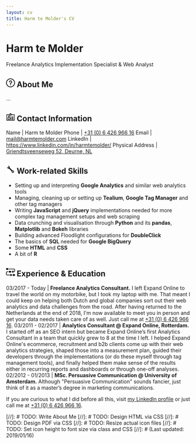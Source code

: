 ```yaml
---
layout: cv
title: Harm te Molder's CV
---
```

# Harm te Molder
Freelance Analytics Implementation Specialist & Web Analyst

## <img src="images/about-me.png" alt="about me icon" title="About Me" height="24" /> About Me

...

## <img src="images/contact-information.png" alt="contact information icon" title="Contact Information" height="24" /> Contact Information

Name | Harm te Molder
Phone | [+31 (0) 6 426 966 16](tel:+31642696616 "Harm's Phone Number")
Email | [mail@harmtemolder.com](mailto:mail@harmtemolder.com "Harm's Email Address")
LinkedIn | <https://www.linkedin.com/in/harmtemolder/>
Physical Address | [Griendtsveenseweg 52, Deurne, NL](https://www.google.com/maps?q=Griendtsveenseweg+52,+Deurne,+NL "Harm's Physical Address")

## <img src="images/work-related-skills.png" alt="work-related skills icon" title="Work-related Skills" height="24" /> Work-related Skills

* Setting up and interpreting **Google Analytics** and similar web analytics tools
* Managing, cleaning up or setting up **Tealium**, **Google Tag Manager** and other tag managers
* Writing **JavaScript** and **jQuery** implementations needed for more complex tag management setups and web scraping
* Data crunching and visualisation through **Python** and its **pandas**, **Matplotlib** and **Bokeh** libraries
* Building advanced Floodlight configurations for **DoubleClick**
* The basics of **SQL** needed for **Google BigQuery**
* Some **HTML** and **CSS**
* A bit of **R**

## <img src="images/experience-education.png" alt="experience & education icon" title="Experience & Education" height="24" /> Experience & Education

03/2017 - Today | **Freelance Analytics Consultant.** I left Expand Online to travel the world on my motorbike, but I took my laptop with me. That meant I could keep on helping both Dutch and global companies sort out their web analytics and data challenges from the road. After having returned to the Netherlands at the end of 2018, I'm now available to meet you in person and get your data needs taken care of as well. Just call me at [+31 (0) 6 426 966 16](tel:+31642696616 "Harm's Phone Number").
03/2011 - 02/2017 | **Analytics Consultant @ Expand Online, Rotterdam.** I started off as an SEO intern but became Expand Online’s first Analytics Consultant in a team that quickly grew to 8 at the time I left. I helped Expand Online's ecommerce, recruitment and b2b clients come up with their web analytics strategies, shaped those into a measurement plan, guided their developers through the implementations (or do these myself through tag management tools), and finally helped them make sense of the results either in recurring reports and dashboards or through one-off analyses.
02/2012 - 01/2013 | **MSc. Persuasive Communication @ University of Amsterdam.** Although "Persuasive Communication" sounds fancier, just think of it as a master’s degree in marketing communications.

If you are curious to what I did before all this, visit [my LinkedIn profile](https://www.linkedin.com/in/harmtemolder/ "Harm's LinkedIn Profile") or just call me at [+31 (0) 6 426 966 16](tel:+31642696616 "Harm's Phone Number").

[//]: # TODO: Write About Me
[//]: # TODO: Design HTML via CSS
[//]: # TODO: Design PDF via CSS
[//]: # TODO: Resize actual icon files
[//]: # TODO: Set icon height to font size via class and CSS
[//]: # (Last updated: 2019/01/16)
